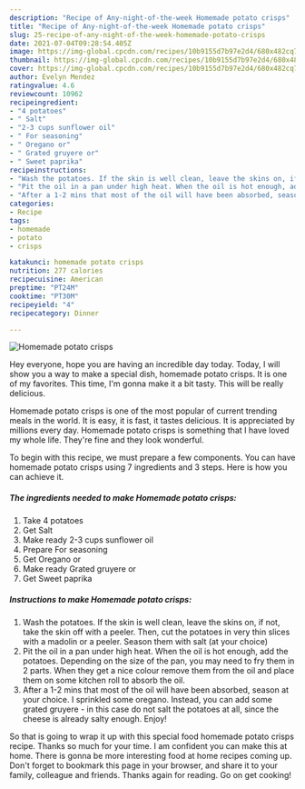 ```yaml
---
description: "Recipe of Any-night-of-the-week Homemade potato crisps"
title: "Recipe of Any-night-of-the-week Homemade potato crisps"
slug: 25-recipe-of-any-night-of-the-week-homemade-potato-crisps
date: 2021-07-04T09:28:54.405Z
image: https://img-global.cpcdn.com/recipes/10b9155d7b97e2d4/680x482cq70/homemade-potato-crisps-recipe-main-photo.jpg
thumbnail: https://img-global.cpcdn.com/recipes/10b9155d7b97e2d4/680x482cq70/homemade-potato-crisps-recipe-main-photo.jpg
cover: https://img-global.cpcdn.com/recipes/10b9155d7b97e2d4/680x482cq70/homemade-potato-crisps-recipe-main-photo.jpg
author: Evelyn Mendez
ratingvalue: 4.6
reviewcount: 10962
recipeingredient:
- "4 potatoes"
- " Salt"
- "2-3 cups sunflower oil"
- " For seasoning"
- " Oregano or"
- " Grated gruyere or"
- " Sweet paprika"
recipeinstructions:
- "Wash the potatoes. If the skin is well clean, leave the skins on, if not, take the skin off with a peeler. Then, cut the potatoes in very thin slices with a madolin or a peeler. Season them with salt (at your choice)"
- "Pit the oil in a pan under high heat. When the oil is hot enough, add the potatoes. Depending on the size of the pan, you may need to fry them in 2 parts. When they get a nice colour remove them from the oil and place them on some kitchen roll to absorb the oil."
- "After a 1-2 mins that most of the oil will have been absorbed, season at your choice. I sprinkled some oregano. Instead, you can add some grated gruyere - in this case do not salt the potatoes at all, since the cheese is already salty enough. Enjoy!"
categories:
- Recipe
tags:
- homemade
- potato
- crisps

katakunci: homemade potato crisps 
nutrition: 277 calories
recipecuisine: American
preptime: "PT24M"
cooktime: "PT30M"
recipeyield: "4"
recipecategory: Dinner

---
```



![Homemade potato crisps](https://img-global.cpcdn.com/recipes/10b9155d7b97e2d4/680x482cq70/homemade-potato-crisps-recipe-main-photo.jpg)

Hey everyone, hope you are having an incredible day today. Today, I will show you a way to make a special dish, homemade potato crisps. It is one of my favorites. This time, I'm gonna make it a bit tasty. This will be really delicious.



Homemade potato crisps is one of the most popular of current trending meals in the world. It is easy, it is fast, it tastes delicious. It is appreciated by millions every day. Homemade potato crisps is something that I have loved my whole life. They're fine and they look wonderful.


To begin with this recipe, we must prepare a few components. You can have homemade potato crisps using 7 ingredients and 3 steps. Here is how you can achieve it.

<!--inarticleads1-->

##### The ingredients needed to make Homemade potato crisps:

1. Take 4 potatoes
1. Get  Salt
1. Make ready 2-3 cups sunflower oil
1. Prepare  For seasoning
1. Get  Oregano or
1. Make ready  Grated gruyere or
1. Get  Sweet paprika




<!--inarticleads2-->

##### Instructions to make Homemade potato crisps:

1. Wash the potatoes. If the skin is well clean, leave the skins on, if not, take the skin off with a peeler. Then, cut the potatoes in very thin slices with a madolin or a peeler. Season them with salt (at your choice)
1. Pit the oil in a pan under high heat. When the oil is hot enough, add the potatoes. Depending on the size of the pan, you may need to fry them in 2 parts. When they get a nice colour remove them from the oil and place them on some kitchen roll to absorb the oil.
1. After a 1-2 mins that most of the oil will have been absorbed, season at your choice. I sprinkled some oregano. Instead, you can add some grated gruyere - in this case do not salt the potatoes at all, since the cheese is already salty enough. Enjoy!




So that is going to wrap it up with this special food homemade potato crisps recipe. Thanks so much for your time. I am confident you can make this at home. There is gonna be more interesting food at home recipes coming up. Don't forget to bookmark this page in your browser, and share it to your family, colleague and friends. Thanks again for reading. Go on get cooking!
